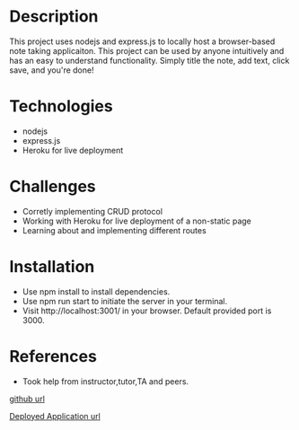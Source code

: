 # Description

This project uses nodejs and express.js to locally host a browser-based note taking applicaiton. This project can be used by anyone intuitively and has an easy to understand functionality. Simply title the note, add text, click save, and you're done!

# Technologies

- nodejs
- express.js
- Heroku for live deployment

# Challenges

- Corretly implementing CRUD protocol
- Working with Heroku for live deployment of a non-static page
- Learning about and implementing different routes

# Installation

- Use npm install to install dependencies.
- Use npm run start to initiate the server in your terminal.
- Visit http://localhost:3001/ in your browser. Default provided port is 3000.

# References

- Took help from instructor,tutor,TA and peers.

[github url](https://github.com/RoopaThimmanacherla/note-taker)

[Deployed Application url](https://murmuring-coast-65899-58e183f81dd7.herokuapp.com/)
